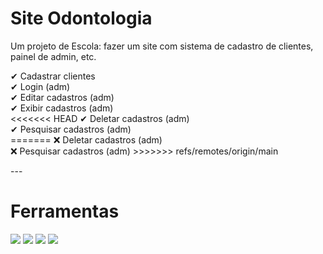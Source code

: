 # Site Odontologia
Um projeto de Escola: fazer um site com sistema de cadastro de clientes, painel de admin, etc.

<p>
✔ Cadastrar clientes <br>
✔ Login (adm)  <br>
✔ Editar cadastros (adm) <br>
✔ Exibir cadastros (adm) <br>
<<<<<<< HEAD
✔ Deletar cadastros (adm) <br>
✔ Pesquisar cadastros (adm) <br>
=======
❌ Deletar cadastros (adm) <br>
❌ Pesquisar cadastros (adm)
>>>>>>> refs/remotes/origin/main
</p> 
---

# Ferramentas
<div>
  <img src="https://img.shields.io/badge/PHP-777BB4?style=for-the-badge&logo=php&logoColor=white">
  <img src="https://img.shields.io/badge/JavaScript-323330?style=for-the-badge&logo=javascript&logoColor=F7DF1E">
  <img src="https://img.shields.io/badge/HTML5-E34F26?style=for-the-badge&logo=html5&logoColor=white">
 <img src="https://img.shields.io/badge/MariaDB-003545?style=for-the-badge&logo=mariadb&logoColor=white">
</div>
